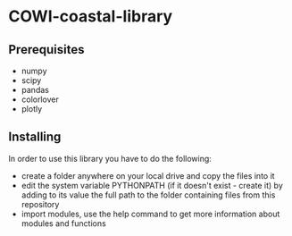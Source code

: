 # COWI-coastal-library

## Prerequisites
* numpy
* scipy
* pandas
* colorlover
* plotly

## Installing
In order to use this library you have to do the following:
* create a folder anywhere on your local drive and copy the files into it
* edit the system variable PYTHONPATH (if it doesn't exist - create it) by adding to its value the full path to the folder containing files from this repository
* import modules, use the help command to get more information about modules and functions
